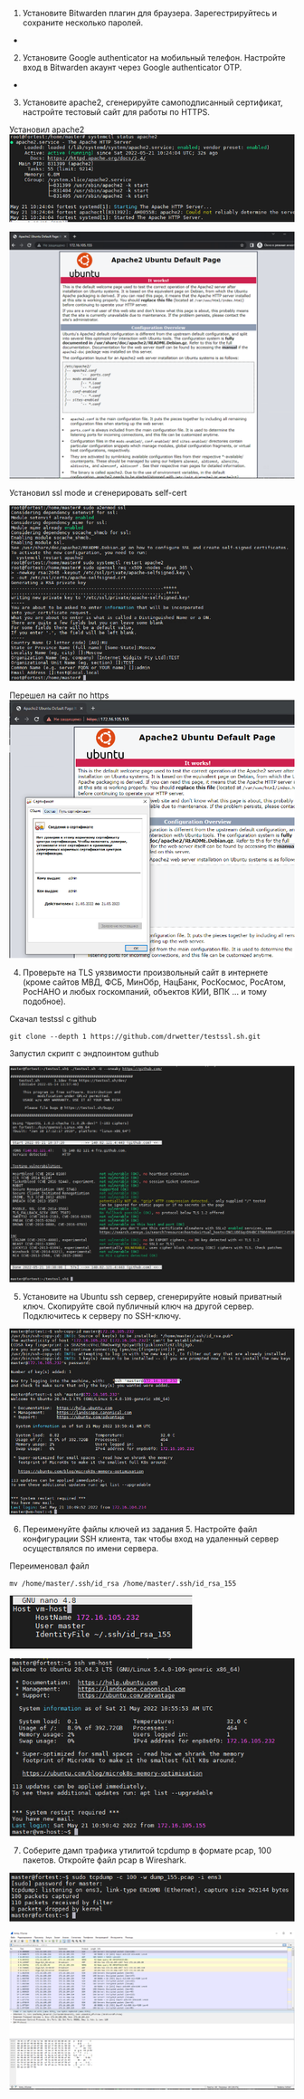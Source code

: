 1) Установите Bitwarden плагин для браузера. Зарегестрируйтесь и сохраните несколько паролей.

-

2) Установите Google authenticator на мобильный телефон. Настройте вход в Bitwarden акаунт через Google authenticator OTP.

-

3) Установите apache2, сгенерируйте самоподписанный сертификат, настройте тестовый сайт для работы по HTTPS.

Установил apache2
![img.png](img.png)

![img_1.png](img_1.png)

Установил ssl mode и сгенерировать self-cert

![img_2.png](img_2.png)

Перешел на сайт по https
![img_3.png](img_3.png)


4) Проверьте на TLS уязвимости произвольный сайт в интернете (кроме сайтов МВД, ФСБ, МинОбр, НацБанк, РосКосмос, РосАтом, РосНАНО и любых госкомпаний, объектов КИИ, ВПК ... и тому подобное).

Скачал testssl с github
```
git clone --depth 1 https://github.com/drwetter/testssl.sh.git
```
Запустил скрипт с эндпоинтом guthub

![img_4.png](img_4.png)

5) Установите на Ubuntu ssh сервер, сгенерируйте новый приватный ключ. Скопируйте свой публичный ключ на другой сервер. Подключитесь к серверу по SSH-ключу.

![img_5.png](img_5.png)



6) Переименуйте файлы ключей из задания 5. Настройте файл конфигурации SSH клиента, так чтобы вход на удаленный сервер осуществлялся по имени сервера.

Переименовал файл 
```
mv /home/master/.ssh/id_rsa /home/master/.ssh/id_rsa_155
```

![img_6.png](img_6.png)

![img_7.png](img_7.png)


7) Соберите дамп трафика утилитой tcpdump в формате pcap, 100 пакетов. Откройте файл pcap в Wireshark.

![img_8.png](img_8.png)

![img_9.png](img_9.png)